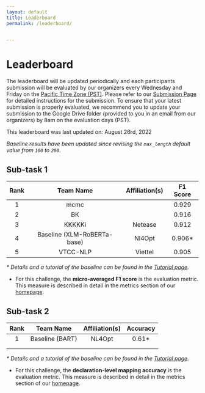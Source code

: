 ```yaml
---
layout: default
title: Leaderboard
permalink: /leaderboard/


---
```


# Leaderboard

The leaderboard will be updated periodically and each participants submission will be evaluated by our organizers every Wednesday and Friday on the [Pacific Time Zone (PST)](https://time.is/PT). Please refer to <!-- the template in the starter kit and --> our [Submission Page](https://nl4opt.github.io/submissions/) for detailed instructions for the submission. To ensure that your latest submission is properly evaluated, we recommend you to update your submission to the Google Drive folder (provided to you in an email from our organizers) by 8am on the evaluation days (PST). 

This leaderboard was last updated on: August 26rd, 2022

*Baseline results have been updated since revising the `max_length` default value from `100` to `200`*.

## Sub-task 1

| Rank | Team Name                   | Affiliation(s) | F1 Score |
|:----:|:---------------------------:|:--------------:|:--------:|
| 1    | mcmc                        |                | 0.929    |
| 2    | BK                          |                | 0.916    |
| 3    | KKKKKi                      | Netease        | 0.912    |
| 4    | Baseline (XLM-RoBERTa-base) | Nl4Opt         | 0.906*   |
| 5    | VTCC-NLP                    | Viettel        | 0.905    |


*\* Details and a tutorial of the baseline can be found in the [Tutorial page](https://nl4opt.github.io/tutorial/).*

* For this challenge, the **micro-averaged F1 score** is the evaluation metric. This measure is described in detail in the metrics section of our [homepage](https://nl4opt.github.io/). 

## Sub-task 2

| Rank | Team Name       | Affiliation(s) | Accuracy |
|:----:|:---------------:|:--------------:|:--------:|
| 1    | Baseline (BART) | NL4Opt         | 0.61*    |
|      |                 |                |          |
|      |                 |                |          |

*\* Details and a tutorial of the baseline can be found in the [Tutorial page](https://nl4opt.github.io/tutorial/).*

* For this challenge, the **declaration-level mapping accuracy** is the evaluation metric. This measure is described in detail in the metrics section of our [homepage](https://nl4opt.github.io/).
